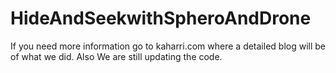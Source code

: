 HideAndSeekwithSpheroAndDrone
=============================

If you need more information go to kaharri.com where a detailed blog will be of what we did. 
Also We are still updating the code.
